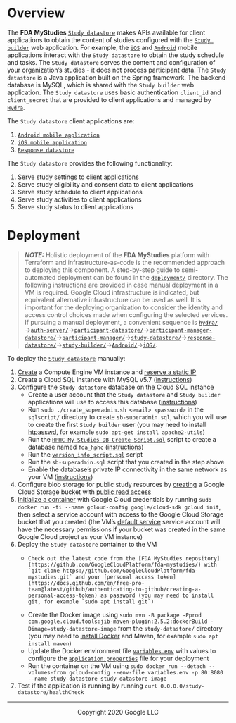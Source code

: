 <!--
 Copyright 2020 Google LLC
 Use of this source code is governed by an MIT-style
 license that can be found in the LICENSE file or at
 https://opensource.org/licenses/MIT.
-->

# Overview
The **FDA MyStudies** [`Study datastore`](/study-datastore/) makes APIs available for client applications to obtain the content of studies configured with the [`Study builder`](/study-builder/) web application. For example, the [`iOS`](/iOS/) and [`Android`](/Android/) mobile applications interact with the `Study datastore` to obtain the study schedule and tasks. The `Study datastore` serves the content and configuration of your organization’s studies - it does not process participant data. The `Study datastore` is a Java application built on the Spring framework. The backend database is MySQL, which is shared with the `Study builder` web application. The `Study datastore` uses basic authentication `client_id` and `client_secret` that are provided to client applications and managed by [`Hydra`](/hydra/).
 
The `Study datastore` client applications are:
1. [`Android mobile application`](/Android/)
1. [`iOS mobile application`](/iOS/)
1. [`Response datastore`](/response-datastore/)
 
The `Study datastore` provides the following functionality:
1. Serve study settings to client applications
1. Serve study eligibility and consent data to client applications
1. Serve study schedule to client applications
1. Serve study activities to client applications
1. Serve study status to client applications
 
# Deployment
> **_NOTE:_** Holistic deployment of the **FDA MyStudies** platform with Terraform and infrastructure-as-code is the recommended approach to deploying this component. A step-by-step guide to semi-automated deployment can be found in the [`deployment/`](/deployment) directory. The following instructions are provided in case manual deployment in a VM is required. Google Cloud infrastructure is indicated, but equivalent alternative infrastructure can be used as well. It is important for the deploying organization to consider the identity and access control choices made when configuring the selected services. If pursuing a manual deployment, a convenient sequence is [`hydra/`](/hydra)&rarr;[`auth-server/`](/auth-server/)&rarr;[`participant-datastore/`](/participant-datastore/)&rarr;[`participant-manager-datastore/`](/participant-manager-datastore/)&rarr;[`participant-manager/`](/participant-manager/)&rarr;[`study-datastore/`](/study-datastore/)&rarr;[`response-datastore/`](/response-datastore/)&rarr;[`study-builder/`](/study-builder/)&rarr;[`Android/`](/Android/)&rarr;[`iOS/`](/iOS/).
 
To deploy the [`Study datastore`](/study-datastore/) manually:
1. [Create](https://cloud.google.com/compute/docs/instances/create-start-instance) a Compute Engine VM instance and [reserve a static IP](https://cloud.google.com/compute/docs/ip-addresses/reserve-static-internal-ip-address)
1. Create a Cloud SQL instance with MySQL v5.7 ([instructions](https://cloud.google.com/sql/docs/mysql/create-instance))
1. Configure the `Study datastore` database on the Cloud SQL instance
    -    Create a user account that the `Study datastore` and `Study builder` applications will use to access this database ([instructions](https://cloud.google.com/sql/docs/mysql/create-manage-users))
    -   Run `sudo ./create_superadmin.sh <email> <password>` in the `sqlscript/` directory to create `sb-superadmin.sql`, which you will use to create the first `Study builder` user
(you may need to install [htpasswd](https://httpd.apache.org/docs/2.4/programs/htpasswd.html), for example `sudo apt-get install apache2-utils`)
    -    Run the [`HPHC_My_Studies_DB_Create_Script.sql`](sqlscript/HPHC_My_Studies_DB_Create_Script.sql) script to create a database named `fda_hphc` ([instructions](https://cloud.google.com/sql/docs/mysql/import-export/importing#importing_a_sql_dump_file)) 
    -    Run the [`version_info_script.sql`](/sqlscript/version_info_script.sql) script
    -    Run the `sb-superadmin.sql` script that you created in the step above
    -   Enable the database’s private IP connectivity in the same network as your VM ([instructions](https://cloud.google.com/sql/docs/mysql/configure-private-ip))
1. Configure blob storage for public study resources by [creating](https://cloud.google.com/storage/docs/creating-buckets) a Google Cloud Storage bucket with [public read access](https://cloud.google.com/storage/docs/access-control/making-data-public#buckets)
1. [Initialize a container](https://github.com/GoogleCloudPlatform/cloud-sdk-docker) with Google Cloud credentials by running `sudo docker run -ti --name gcloud-config google/cloud-sdk gcloud init`, then select a service account with access to the Google Cloud Storage bucket that you created (the VM’s [default service](https://cloud.google.com/compute/docs/access/service-accounts#default_service_account) service account will have the necessary permissions if your bucket was created in the same Google Cloud project as your VM instance)
1. Deploy the `Study datastore` container to the VM
    -     Check out the latest code from the [FDA MyStudies repository](https://github.com/GoogleCloudPlatform/fda-mystudies/) with `git clone https://github.com/GoogleCloudPlatform/fda-mystudies.git` and your [personal access token](https://docs.github.com/en/free-pro-team@latest/github/authenticating-to-github/creating-a-personal-access-token) as password (you may need to install git, for example `sudo apt install git`)
    -    Create the Docker image using `sudo mvn -B package -Pprod com.google.cloud.tools:jib-maven-plugin:2.5.2:dockerBuild -Dimage=study-datastore-image` from the `study-datastore/` directory (you may need to [install Docker](https://docs.docker.com/engine/install/debian/) and Maven, for example `sudo apt install maven`)
    -    Update the Docker environment file [`variables.env`](variables.env) with values to configure the [`application.properties`](src/main/resources/application.properties) file for your deployment
    -    Run the container on the VM using `sudo docker run --detach --volumes-from gcloud-config --env-file variables.env -p 80:8080 --name study-datastore study-datastore-image`
1. Test if the application is running by running `curl 0.0.0.0/study-datastore/healthCheck`

***
<p align="center">Copyright 2020 Google LLC</p>
